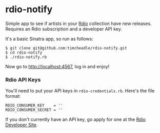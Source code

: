 # rdio-notify

Simple app to see if artists in your [Rdio](http://rdio.com) collection
have new releases. Requires an Rdio subscription and a developer API
key.

It's a basic Sinatra app, so run as follows:
```
$ git clone git@github.com:timcheadle/rdio-notify.git
$ cd rdio-notify
$ ./rdio-notify.rb
```
Now go to [http://localhost:4567](), log in and enjoy!

### Rdio API Keys

You'll need to put your API keys in `rdio-credentials.rb`. Here's the
file format:
```
RDIO_CONSUMER_KEY    = ''
RDIO_CONSUMER_SECRET = ''
```

If you don't currently have an API key, go apply for one at the [Rdio
Developer Site](http://developer.rdio.com/).
